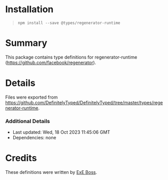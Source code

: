 # Installation
> `npm install --save @types/regenerator-runtime`

# Summary
This package contains type definitions for regenerator-runtime (https://github.com/facebook/regenerator).

# Details
Files were exported from https://github.com/DefinitelyTyped/DefinitelyTyped/tree/master/types/regenerator-runtime.

### Additional Details
 * Last updated: Wed, 18 Oct 2023 11:45:06 GMT
 * Dependencies: none

# Credits
These definitions were written by [ExE Boss](https://github.com/ExE-Boss).
